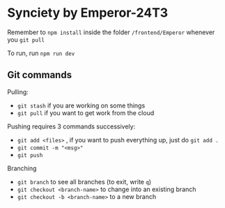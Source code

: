 # Synciety by Emperor-24T3

Remember to `npm install` inside the folder `/frontend/Emperor` whenever you `git pull`

To run, run `npm run dev`

## Git commands
Pulling:
- `git stash` if you are working on some things
- `git pull` if you want to get work from the cloud

Pushing requires 3 commands successively:
- `git add <files>` , if you want to push everything up, just do `git add .`
- `git commit -m "<msg>"`
- `git push`

Branching
- `git branch` to see all branches (to exit, write `q`)
- `git checkout <branch-name>` to change into an existing branch
- `git checkout -b <branch-name>` to a new branch
